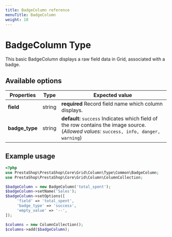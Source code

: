 ```yaml
---
title: BadgeColumn reference
menuTitle: BadgeColumn
weight: 10
---
```


# BadgeColumn Type

This basic BadgeColumn displays a raw field data in Grid, associated with a badge.

## Available options

| Properties     | Type   | Expected value                                                                     |
| -------------- | ------ | ---------------------------------------------------------------------------------- |
| **field**      | string | **required** Record field name which column displays.                              |
| **badge_type** | string | **default:** `success` Indicates which field of the row contains the image source. (*Allowed values:* `success, info, danger, warning`) |

## Example usage

```php
<?php
use PrestaShop\PrestaShop\Core\Grid\Column\Type\Common\BadgeColumn;
use PrestaShop\PrestaShop\Core\Grid\Column\ColumnCollection;

$badgeColumn = new BadgeColumn('total_spent');
$badgeColumn->setName('Sales');
$badgeColumn->setOptions([
     'field' => 'total_spent',
     'badge_type' => 'success',
     'empty_value' => '--',
]);

$columns = new ColumnCollection();
$columns->add($badgeColumn);
```

